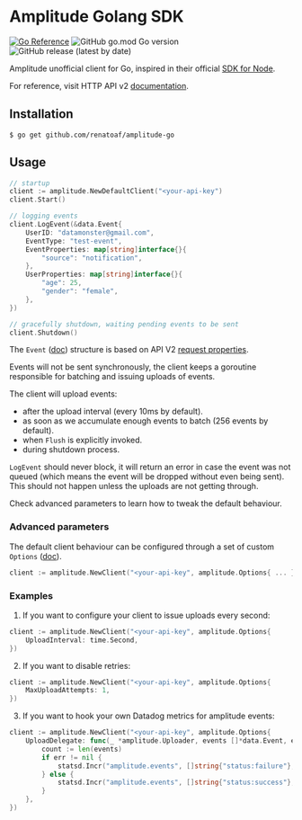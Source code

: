 # Amplitude Golang SDK

[![Go Reference](https://pkg.go.dev/badge/github.com/renatoaf/amplitude-go.svg)](https://pkg.go.dev/github.com/renatoaf/amplitude-go)
![GitHub go.mod Go version](https://img.shields.io/github/go-mod/go-version/renatoaf/amplitude-go)
![GitHub release (latest by date)](https://img.shields.io/github/v/release/renatoaf/amplitude-go)

Amplitude unofficial client for Go, inspired in their official [SDK for Node](https://github.com/amplitude/Amplitude-Node).

For reference, visit HTTP API v2 [documentation](https://developers.amplitude.com/docs/http-api-v2).

## Installation

	$ go get github.com/renatoaf/amplitude-go

## Usage

```go
// startup
client := amplitude.NewDefaultClient("<your-api-key")
client.Start()

// logging events
client.LogEvent(&data.Event{
    UserID: "datamonster@gmail.com",
    EventType: "test-event",
    EventProperties: map[string]interface{}{
        "source": "notification",
    },
    UserProperties: map[string]interface{}{
        "age": 25,
        "gender": "female",
    },
})

// gracefully shutdown, waiting pending events to be sent
client.Shutdown()
```

The `Event` ([doc](https://pkg.go.dev/github.com/renatoaf/amplitude-go/amplitude/data#Event)) structure is based on API V2 [request properties](https://developers.amplitude.com/docs/http-api-v2#properties-1).

Events will not be sent synchronously, the client keeps a goroutine responsible for batching and issuing uploads of events.

The client will upload events:
  - after the upload interval (every 10ms by default).
  - as soon as we accumulate enough events to batch (256 events by default).
  - when `Flush` is explicitly invoked.
  - during shutdown process.

`LogEvent` should never block, it will return an error in case the event was not queued (which means the event will be dropped without even being sent). This should not happen unless the uploads are not getting through.

Check advanced parameters to learn how to tweak the default behaviour.

### Advanced parameters

The default client behaviour can be configured through a set of custom `Options` ([doc](https://pkg.go.dev/github.com/renatoaf/amplitude-go/amplitude#Options)).

```go
client := amplitude.NewClient("<your-api-key", amplitude.Options{ ... })
```

### Examples

1. If you want to configure your client to issue uploads every second:

```go
client := amplitude.NewClient("<your-api-key", amplitude.Options{
    UploadInterval: time.Second,
})
```

2. If you want to disable retries:

```go
client := amplitude.NewClient("<your-api-key", amplitude.Options{
    MaxUploadAttempts: 1,
})
```

3. If you want to hook your own Datadog metrics for amplitude events:

```go
client := amplitude.NewClient("<your-api-key", amplitude.Options{
    UploadDelegate: func(_ *amplitude.Uploader, events []*data.Event, err error) {
        count := len(events)
        if err != nil {
            statsd.Incr("amplitude.events", []string{"status:failure"}, count)
        } else {
            statsd.Incr("amplitude.events", []string{"status:success"}, count)
        }
    },
})
```